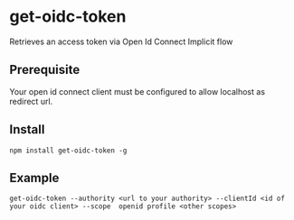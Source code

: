 # get-oidc-token

Retrieves an access token via Open Id Connect Implicit flow

## Prerequisite

Your open id connect client must be configured to allow localhost as redirect url.

## Install

```
npm install get-oidc-token -g
```

## Example

```
get-oidc-token --authority <url to your authority> --clientId <id of your oidc client> --scope  openid profile <other scopes>
```
